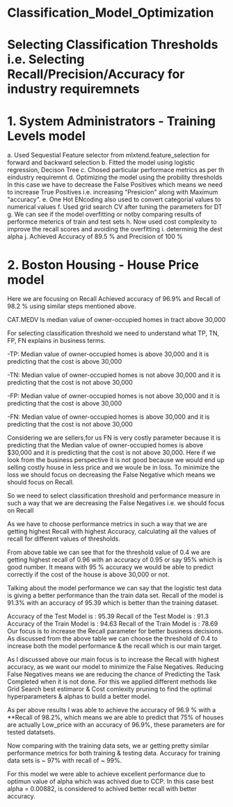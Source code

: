 # Classification_Model_Optimization

# Selecting Classification Thresholds i.e. Selecting Recall/Precision/Accuracy for industry requiremnets 

# 1. System Administrators - Training Levels model

a. Used Sequestial Feature selector from mlxtend.feature_selection for forward and backward selection 
b.  Fitted the model using logistic regression, Decison Tree 
c. Chosed particular performace metrics as per th eindustry requiremnt 
d. Optimizing the model using the probility thresholds 
In this case we have to decrease the False Positives which means we need to increase True Positives i.e. increasing "Presicion"  along with Maximum "accuracy".
e. One Hot ENcoding also used to convert categorial values to numerical values
f. Used grid search CV after tuning the parameters for DT
g. We can see if the model overfitting or notby comparing  results of performce meterics of train and test sets
h. Now used cost complexity to improve the recall scores and avoiding the overfitting
i. determinig the dest alpha
j. Achieved Accuracy of 89.5 % and Precision of 100 % 

# 2. Boston Housing - House Price model 

Here we are focusing on Recall 
Achieved accuracy of 96.9% and Recall of 98.2 % using similar steps mentioned above.

CAT.MEDV Is median value of owner-occupied homes in tract above 30,000

For selecting classification threshold we need to understand what TP, TN, FP, FN explains in business terms.

-TP: Median value of owner-occupied homes is above 30,000 and it is predicting that the cost is above 30,000

-TN: Median value of owner-occupied homes is not above 30,000 and it is predicting that the cost is not above 30,000

-FP: Median value of owner-occupied homes is not above 30,000 and it is predicting that the cost is above 30,000

-FN: Median value of owner-occupied homes is above 30,000 and it is predicting that the cost is not above 30,000

Considering we are sellers,for us FN is very costly parameter because it is predicting that the Median value of owner-occupied homes is above $30,000 and it is predicting that the cost is not above 30,000. Here if we look from the business perspective it is not good because we would end up selling costly house in less price and we woule be in loss. To minimize the loss we should focus on decreasing the False Negative which means we should focus on Recall.

So we need to select classification threshold and performance measure in such a way that we are decreasing the False Negatives i.e. we should focus on Recall

As we have to choose performance metrics in such a way that we are getting highest Recall with highest Accuracy, calculating all the values of recall for different values of thresholds.

From above table we can see that for the threshold value of 0.4 we are getting highest recall of 0.96 with an accuracy of 0.95 or say 95% which is good number. It means with 95 % accuracy we would be able to predict correctly if the cost of the house is above 30,000 or not.

Talking about the model performance we can say that the logistic test data is giving a better performance than the train data set. Recall of the model is 91.3% with an accuracy of 95.39 which is better than the training dataset.

Accuracy of the Test Model is : 95.39
Recall of the Test Model is : 91.3
Accuracy of the Train Model is : 94.63
Recall of the Train Model is : 78.69
Our focus is to increase the Recall parameter for better business decisions. As discussed from the above table we can choose the threshold of 0.4 to increase both the model performance & the recall which is our main target.

As I discussed above our main focus is to increase the Recall with highest accuracy, as we want our model to minimize the False Negatives. Reducing False Negatives means we are reducing the chance of Predicting the Task Completed when it is not done. For this we applied different methods like Grid Search best estimaror & Cost comlexity pruning to find the optimal hyperparameters & alphas to build a better model.

As per above results I was able to achieve the accuracy of 96.9 % with a **Recall of 98.2%, which means we are able to predict that 75% of houses are actually Low_price with an accuracy of 96.9%, these parameters are for tested datatsets.

Now comparing with the training data sets, we ar getting pretty similar performance metrics for both training & testing data. Accuracy for training data sets is ~ 97% with recall of ~ 99%.

For this model we were able to achieve excellent performance due to optimun value of alpha which was achived due to CCP. In this case best alpha = 0.00882, is considered to achived better recall with better accuracy.
